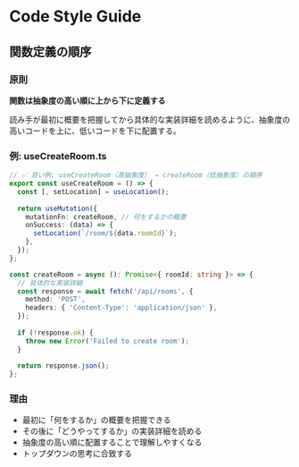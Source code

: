 # Code Style Guide

## 関数定義の順序

### 原則
**関数は抽象度の高い順に上から下に定義する**

読み手が最初に概要を把握してから具体的な実装詳細を読めるように、抽象度の高いコードを上に、低いコードを下に配置する。

### 例: useCreateRoom.ts

```typescript  
// ✅ 良い例: useCreateRoom（高抽象度） → createRoom（低抽象度）の順序
export const useCreateRoom = () => {
  const [, setLocation] = useLocation();
  
  return useMutation({
    mutationFn: createRoom, // 何をするかの概要
    onSuccess: (data) => {
      setLocation(`/room/${data.roomId}`);
    },
  });
};

const createRoom = async (): Promise<{ roomId: string }> => {
  // 具体的な実装詳細
  const response = await fetch('/api/rooms', {
    method: 'POST',
    headers: { 'Content-Type': 'application/json' },
  });
  
  if (!response.ok) {
    throw new Error('Failed to create room');
  }
  
  return response.json();
};
```

### 理由
- 最初に「何をするか」の概要を把握できる
- その後に「どうやってするか」の実装詳細を読める
- 抽象度の高い順に配置することで理解しやすくなる
- トップダウンの思考に合致する